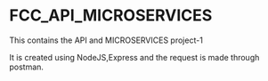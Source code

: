 # FCC_API_MICROSERVICES
This contains the API and MICROSERVICES project-1


It is created using NodeJS,Express and the request is made through postman.
